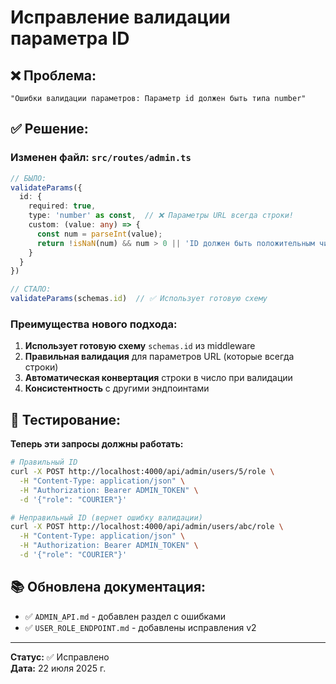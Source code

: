 # Исправление валидации параметра ID

## ❌ Проблема:
```
"Ошибки валидации параметров: Параметр id должен быть типа number"
```

## ✅ Решение:

### Изменен файл: `src/routes/admin.ts`
```typescript
// БЫЛО:
validateParams({
  id: { 
    required: true, 
    type: 'number' as const,  // ❌ Параметры URL всегда строки!
    custom: (value: any) => {
      const num = parseInt(value);
      return !isNaN(num) && num > 0 || 'ID должен быть положительным числом';
    }
  }
})

// СТАЛО:
validateParams(schemas.id)  // ✅ Использует готовую схему
```

### Преимущества нового подхода:
1. **Использует готовую схему** `schemas.id` из middleware
2. **Правильная валидация** для параметров URL (которые всегда строки)
3. **Автоматическая конвертация** строки в число при валидации
4. **Консистентность** с другими эндпоинтами

## 🧪 Тестирование:

**Теперь эти запросы должны работать:**
```bash
# Правильный ID
curl -X POST http://localhost:4000/api/admin/users/5/role \
  -H "Content-Type: application/json" \
  -H "Authorization: Bearer ADMIN_TOKEN" \
  -d '{"role": "COURIER"}'

# Неправильный ID (вернет ошибку валидации)
curl -X POST http://localhost:4000/api/admin/users/abc/role \
  -H "Content-Type: application/json" \
  -H "Authorization: Bearer ADMIN_TOKEN" \
  -d '{"role": "COURIER"}'
```

## 📚 Обновлена документация:
- ✅ `ADMIN_API.md` - добавлен раздел с ошибками
- ✅ `USER_ROLE_ENDPOINT.md` - добавлены исправления v2

---

**Статус:** ✅ Исправлено  
**Дата:** 22 июля 2025 г.
